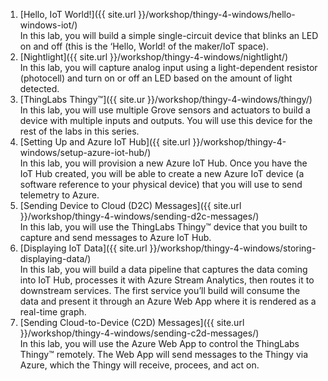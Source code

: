 1. [Hello, IoT World!]({{ site.url }}/workshop/thingy-4-windows/hello-windows-iot/)<br/>In this lab, you will build a simple single-circuit device that blinks an LED on and off (this is the ‘Hello, World! of the maker/IoT space).
2. [Nightlight]({{ site.url }}/workshop/thingy-4-windows/nightlight/)<br/>In this lab, you will capture analog input using a light-dependent resistor (photocell) and turn on or off an LED based on the amount of light detected.
3. [ThingLabs Thingy&trade;]({{ site.ur }}/workshop/thingy-4-windows/thingy/)<br/>In this lab, you will use multiple Grove sensors and actuators to build a device with multiple inputs and outputs. You will use this device for the rest of the labs in this series.
4. [Setting Up and Azure IoT Hub]({{ site.url }}/workshop/thingy-4-windows/setup-azure-iot-hub/)<br/>In this lab, you will provision a new Azure IoT Hub. Once you have the IoT Hub created, you will be able to create a new Azure IoT device (a software reference to your physical device) that you will use to send telemetry to Azure.
5. [Sending Device to Cloud (D2C) Messages]({{ site.url }}/workshop/thingy-4-windows/sending-d2c-messages/)<br/>In this lab, you will use the ThingLabs Thingy™ device that you built to capture and send messages to Azure IoT Hub.
6. [Displaying IoT Data]({{ site.url }}/workshop/thingy-4-windows/storing-displaying-data/)<br/>In this lab, you will build a data pipeline that captures the data coming into IoT Hub, processes it with Azure Stream Analytics, then routes it to downstream services. The first service you’ll build will consume the data and present it through an Azure Web App where it is rendered as a real-time graph.
7. [Sending Cloud-to-Device (C2D) Messages]({{ site.url }}/workshop/thingy-4-windows/sending-c2d-messages/)<br/>In this lab, you will use the Azure Web App to control the ThingLabs Thingy™ remotely. The Web App will send messages to the Thingy via Azure, which the Thingy will receive, procees, and act on.